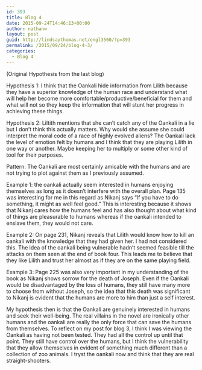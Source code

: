 ```yaml
---
id: 393
title: Blog 4
date: 2015-09-24T14:46:13+00:00
author: nathanw
layout: post
guid: http://lindsaythomas.net/engl3560/?p=393
permalink: /2015/09/24/blog-4-3/
categories:
  - Blog 4
---
```

(Original Hypothesis from the last blog)
  
Hypothesis 1: I think that the Oankali hide information from Lilith because they have a superior knowledge of the human race and understand what will help her become more comfortable/productive/beneficial for them and what will not so they keep the information that will stunt her progress in achieving these things.
  
Hypothesis 2: Liltith mentions that she can&#8217;t catch any of the Oankali in a lie but I don&#8217;t think this actually matters. Why would she assume she could interpret the moral code of a race of highly evolved aliens? The Oankali lack the level of emotion felt by humans and I think that they are playing Lilith in one way or another. Maybe keeping her to multiply or some other kind of tool for their purposes.

Pattern: The Oankali are most certainly amicable with the humans and are not trying to plot against them as I previously assumed.
  
Example 1: the oankali actually seem interested in humans enjoying themselves as long as it doesn’t interfere with the overall plan. Page 135 was interesting for me in this regard as Nikanj says “If you have to do something, it might as well feel good.” This is interesting because it shows that Nikanj cares how the humans feel and has also thought about what kind of things are pleasurable to humans whereas if the oankali intended to enslave them, they would not care.
  
Example 2: On page 231, Nikanj reveals that Lilith would know how to kill an oankali with the knowledge that they had given her. I had not considered this. The idea of the oankali being vulnerable hadn’t seemed feasible till the attacks on them seen at the end of book four. This leads me to believe that they like Lilith and trust her almost as if they are on the same playing field.
  
Example 3: Page 225 was also very important in my understanding of the book as Nikanj shows sorrow for the death of Joseph. Even if the Oankali would be disadvantaged by the loss of humans, they still have many more to choose from without Joseph, so the idea that this death was significant to Nikanj is evident that the humans are more to him than just a self interest.
  
My hypothesis then is that the Oankali are genuinely interested in humans and seek their well-being. The real villains in the novel are ironically other humans and the oankali are really the only force that can save the humans from themselves. To reflect on my post for blog 3, I think I was viewing the Oankali as having not been tested. They had all the control up until that point. They still have control over the humans, but I think the vulnerability that they allow themselves in evident of something much different than a collection of zoo animals. I tryst the oankali now and think that they are real straight-shooters.